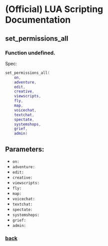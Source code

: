 
# (Official) LUA Scripting Documentation

## set_permissions_all

### Function undefined.

Spec:
```lua
set_permissions_all(
	on,
	adventure,
	edit,
	creative,
	viewscripts,
	fly,
	map,
	voicechat,
	textchat,
	spectate,
	systemshops,
	grief,
	admin)
```
## Parameters:
- `on:` 
- `adventure:` 
- `edit:` 
- `creative:` 
- `viewscripts:` 
- `fly:` 
- `map:` 
- `voicechat:` 
- `textchat:` 
- `spectate:` 
- `systemshops:` 
- `grief:` 
- `admin:` 
### [back](../other)
